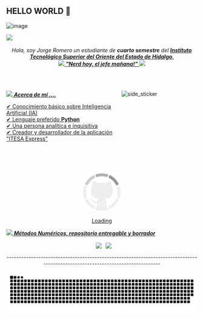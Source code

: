 <!--- Mensaje de inicio -->
## HELLO WORLD 👋

<!--- Imagen -->
![image](https://github.com/Jorge11Romero/Jorge11Romero/assets/147437900/8f6d1f24-390e-4f5c-ac1f-596417c75b62)

<!--horizontal divider(gradiant)-->
<img src="https://user-images.githubusercontent.com/73097560/115834477-dbab4500-a447-11eb-908a-139a6edaec5c.gif">

<!--h1 without bottom border-->
<div id="user-content-toc">
  <ul align="center">
  </ul>
</div>

<!--- Información sobre mí -->
<p align="center">
  <em>
    Hola, soy Jorge Romero un estudiante de <b>cuarto semestre</b> del <a href="https://www.itesa.edu.mx/"> <b>Instituto Tecnológico Superior del Oriente del Estado de Hidalgo</b>. 
  </em>
  <br>
  <img src="https://media.giphy.com/media/gH3LO09IOiZIqePwv9/giphy.gif" width="50" /> 
  <b><i align="center">"Nerd hoy, el jefe mañana!”</i></b> 
  <img src="https://media.giphy.com/media/qjqUcgIyRjsl2/giphy.gif" width="50" />
</p>

<br><br>

<img align="right" width="200px" height="200px" alt="side_sticker" src="https://media.giphy.com/media/TEnXkcsHrP4YedChhA/giphy.gif" />

<img src="https://media.giphy.com/media/iY8CRBdQXODJSCERIr/giphy.gif" width="30px">&nbsp;***Acerca de mí ....***

✔ Conocimiento básico sobre Inteligencia Artificial (IA)<br>
✔ Lenguaje preferido **Python**<br>
✔ Una persona analítica e inquisitiva <br>
✔ Creador y desarrollador de la aplicación "ITESA Express"<br> 
<br><br><br><br>

<div align="center">
  <img src="https://raw.githubusercontent.com/AhmedFathyDev/AhmedFathyDev/main/GitHub.gif" alt="GitHub Octocat Logo" height="100">
  <p>Loading</p>
</div>

<img src="https://media.giphy.com/media/iY8CRBdQXODJSCERIr/giphy.gif" width="30px">&nbsp;***Métodos Numéricos, repositorio entregable y borrador***

<div style="display: flex; justify-content: center; align-items: center; gap: 10px;">
  <a href="https://github.com/Jorge11Romero/MetodosNumericos">
    <img align="center" src="https://github-readme-stats.vercel.app/api/pin/?username=Jorge11Romero&repo=MetodosNumericos&theme=highcontrast&title=Problemario%20Tema5-6" />
  </a>
  
  <a href="https://github.com/Jorge11Romero/M-todos-Num-ricos/blob/main/README.md">
    <img align="center" src="https://github-readme-stats.vercel.app/api/pin/?username=Jorge11Romero&repo=M-todos-Num-ricos&theme=highcontrast&title=Problemario" />
  </a>
</div>


<p align="center">
  <em>
    ------------------------------------------------------------------------------------------------------------------------------
  </em>
</p>

<!--- snake -->
<div align="center">
  <img src="https://github.com/1999AZZAR/1999AZZAR/blob/readme/resources/img/grid-snake.svg" alt="snake" />
</div>
